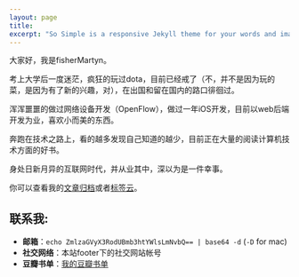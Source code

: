 ```yaml
---
layout: page
title: 
excerpt: "So Simple is a responsive Jekyll theme for your words and images."
---
```


大家好，我是fisherMartyn。

考上大学后一度迷茫，疯狂的玩过dota，目前已经戒了（不，并不是因为玩的菜，是因为有了新的兴趣，对），在出国和留在国内的路口徘徊过。

浑浑噩噩的做过网络设备开发（OpenFlow），做过一年iOS开发，目前以web后端开发为业，喜欢小而美的东西。

奔跑在技术之路上，看的越多发现自己知道的越少，目前正在大量的阅读计算机技术方面的好书。

身处日新月异的互联网时代，并从业其中，深以为是一件幸事。

你可以查看我的[文章归档](/blog/)或者[标签云](/tags/)。

## 联系我:

* <strong>邮箱</strong>：`echo ZmlzaGVyX3RodUBmb3htYWlsLmNvbQ== | base64 -d` (`-D` for mac)
* <strong>社交网络</strong>：本站footer下的社交网站帐号
* <strong>豆瓣书单</strong>：[我的豆瓣书单](http://book.douban.com/people/fishermartyn/)

